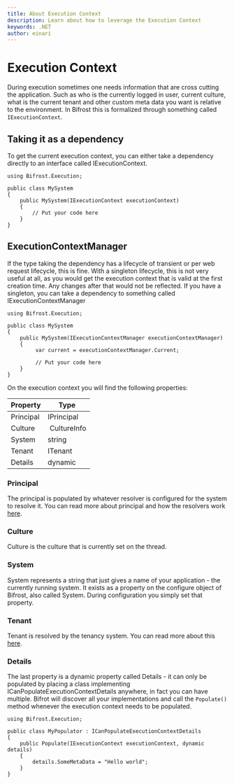 ```yaml
---
title: About Execution Context
description: Learn about how to leverage the Execution Context
keywords: .NET
author: einari
---
```


# Execution Context

During execution sometimes one needs information that are cross cutting the application.
Such as who is the currently logged in user, current culture, what is the current tenant and other custom meta
data you want is relative to the environment.
In Bifrost this is formalized through something called ``IExecutionContext``.

## Taking it as a dependency

To get the current execution context, you can either take a dependency directly to an interface
called IExecutionContext.

    using Bifrost.Execution;

    public class MySystem
    {
        public MySystem(IExecutionContext executionContext)
        {
            // Put your code here
        }
    }


## ExecutionContextManager

If the type taking the dependency has a lifecycle of transient or per web request lifecycle, this is fine.
With a singleton lifecycle, this is not very useful at all, as you would get the execution context
that is valid at the first creation time. Any changes after that would not be reflected.
If you have a singleton, you can take a dependency to something called IExecutionContextManager

    using Bifrost.Execution;

    public class MySystem
    {
        public MySystem(IExecutionContextManager executionContextManager)
        {
             var current = executionContextManager.Current;

             // Put your code here
        }
    }

On the execution context you will find the following properties:

| Property  | Type        |
| --------- | ----------- |
| Principal | IPrincipal  |
| Culture   | CultureInfo |
| System    | string      |
| Tenant    | ITenant     |
| Details   | dynamic     |


### Principal

The principal is populated by whatever resolver is configured for the system to resolve it.
You can read more about principal and how the resolvers work [here](principals.md).

### Culture

Culture is the culture that is currently set on the thread.

### System

System represents a string that just gives a name of your application - the currently running system.
It exists as a property on the configure object of Bifrost, also called System. During configuration
you simply set that property.

### Tenant

Tenant is resolved by the tenancy system. You can read more about this [here](tenants.md).

### Details

The last property is a dynamic property called Details - it can only be populated by placing a class
implementing ICanPopulateExecutionContextDetails anywhere, in fact you can have multiple.
Bifrot will discover all your implementations and call the ``Populate()`` method whenever the
execution context needs to be populated.

    using Bifrost.Execution;

    public class MyPopulator : ICanPopulateExecutionContextDetails
    {
        public Populate(IExecutionContext executionContext, dynamic details)
        {
            details.SomeMetaData = "Hello world";
        }
    }